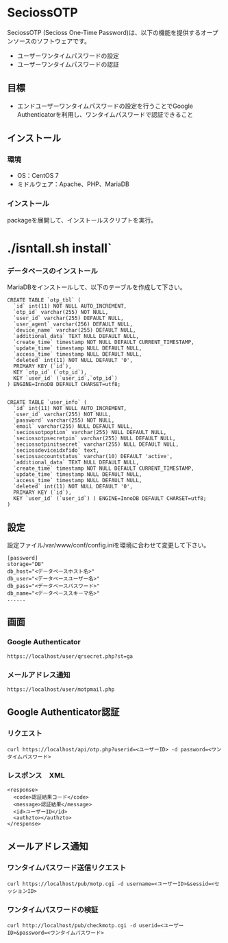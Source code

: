 # SeciossOTP
SeciossOTP (Secioss One-Time Password)は、以下の機能を提供するオープンソースのソフトウェアです。
* ユーザーワンタイムパスワードの設定
* ユーザーワンタイムパスワードの認証

## 目標
* エンドユーザーワンタイムパスワードの設定を行うことでGoogle Authenticatorを利用し、ワンタイムパスワードで認証できること

## インストール
### 環境
* OS：CentOS 7
* ミドルウェア：Apache、PHP、MariaDB

### インストール
packageを展開して、インストールスクリプトを実行。
# ./isntall.sh install`

### データベースのインストール
MariaDBをインストールして、以下のテーブルを作成して下さい。
~~~
CREATE TABLE `otp_tbl` (
  `id` int(11) NOT NULL AUTO_INCREMENT,
  `otp_id` varchar(255) NOT NULL,
  `user_id` varchar(255) DEFAULT NULL,
  `user_agent` varchar(256) DEFAULT NULL,
  `device_name` varchar(255) DEFAULT NULL,
  `additional_data` TEXT NULL DEFAULT NULL,
  `create_time` timestamp NOT NULL DEFAULT CURRENT_TIMESTAMP,
  `update_time` timestamp NULL DEFAULT NULL,
  `access_time` timestamp NULL DEFAULT NULL,
  `deleted` int(11) NOT NULL DEFAULT '0',
  PRIMARY KEY (`id`),
  KEY `otp_id` (`otp_id`),
  KEY `user_id` (`user_id`,`otp_id`)
) ENGINE=InnoDB DEFAULT CHARSET=utf8;


CREATE TABLE `user_info` (
  `id` int(11) NOT NULL AUTO_INCREMENT,
  `user_id` varchar(255) NOT NULL,
  `password` varchar(255) NOT NULL,
  `email` varchar(255) NULL DEFAULT NULL,
  `seciossotpoption` varchar(255) NULL DEFAULT NULL,
  `seciossotpsecretpin` varchar(255) NULL DEFAULT NULL,
  `seciossotpinitsecret` varchar(255) NULL DEFAULT NULL,
  `seciossdeviceidxfido` text,
  `seciossaccountstatus` varchar(10) DEFAULT 'active',
  `additional_data` TEXT NULL DEFAULT NULL,
  `create_time` timestamp NOT NULL DEFAULT CURRENT_TIMESTAMP,
  `update_time` timestamp NULL DEFAULT NULL,
  `access_time` timestamp NULL DEFAULT NULL,
  `deleted` int(11) NOT NULL DEFAULT '0',
  PRIMARY KEY (`id`),
  KEY `user_id` (`user_id`) ) ENGINE=InnoDB DEFAULT CHARSET=utf8;
)
~~~      

## 設定
設定ファイル/var/www/conf/config.iniを環境に合わせて変更して下さい。
```
[password]
storage="DB"
db_host="<データベースホスト名>"
db_user="<データベースユーザー名>"
db_pass="<データベースパスワード>"
db_name="<データベーススキーマ名>"
......
```

## 画面
### Google Authenticator
~~~
https://localhost/user/qrsecret.php?st=ga
~~~
### メールアドレス通知
~~~
https://localhost/user/motpmail.php
~~~

## Google Authenticator認証
### リクエスト
~~~
curl https://localhost/api/otp.php?userid=<ユーザーID> -d password=<ワンタイムパスワード>
~~~
### レスポンス　XML
~~~
<response>
  <code>認証結果コード</code>
  <message>認証結果</message>
  <id>ユーザーID</id>
  <authzto></authzto>
</response>
~~~

## メールアドレス通知
### ワンタイムパスワード送信リクエスト
~~~
curl https://localhost/pub/motp.cgi -d username=<ユーザーID>&sessid=<セッションID>
~~~
### ワンタイムパスワードの検証
~~~
curl http://localhost/pub/checkmotp.cgi -d userid=<ユーザーID>&password=<ワンタイムパスワード>
~~~



